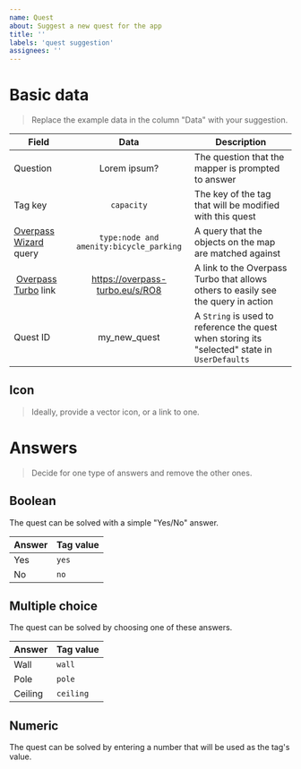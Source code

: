 ```yaml
---
name: Quest
about: Suggest a new quest for the app
title: ''
labels: 'quest suggestion'
assignees: ''
---
```


# Basic data

> Replace the example data in the column "Data" with your suggestion.

| Field | Data | Description |
| - | :-: | - |
| Question | Lorem ipsum? | The question that the mapper is prompted to answer |
| Tag key | `capacity` | The key of the tag that will be modified with this quest |
| [Overpass Wizard][1] query | ```type:node and amenity:bicycle_parking``` | A query that the objects on the map are matched against |
| [Overpass Turbo][2] link | https://overpass-turbo.eu/s/RO8 | A link to the Overpass Turbo that allows others to easily see the query in action |
| Quest ID | my_new_quest | A `String` is used to reference the quest when storing its "selected" state in `UserDefaults` |

## Icon

> Ideally, provide a vector icon, or a link to one.

# Answers

> Decide for one type of answers and remove the other ones.

## Boolean

The quest can be solved with a simple "Yes/No" answer.

| **Answer** | Tag value |
| - | - |
| Yes | `yes` |
| No | `no` |

## Multiple choice

The quest can be solved by choosing one of these answers.

| **Answer** | Tag value |
| - | - |
| Wall | `wall` |
| Pole | `pole` |
| Ceiling | `ceiling` |

## Numeric

The quest can be solved by entering a number that will be used as the tag's value.

[1]: https://wiki.openstreetmap.org/wiki/Overpass_turbo/Wizard
[2]: https://overpass-turbo.eu/

